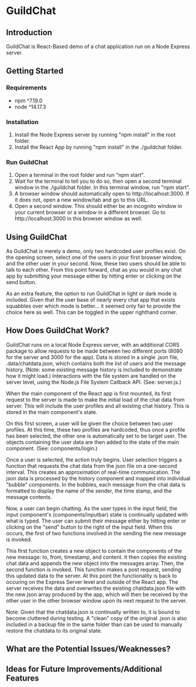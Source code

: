 # GuildChat

## Introduction
GuildChat is React-Based demo of a chat application run on a Node Express server.

## Getting Started
### Requirements
* npm ^7.19.0
* node ^14.17.3

### Installation
1. Install the Node Express server by running "npm install" in the root folder.
2. Install the React App by running "npm install" in the ./guildchat folder.

### Run GuildChat
1. Open a terminal in the root folder and run "npm start".
2. Wait for the terminal to tell you to do so, then open a second terminal window in the ./guildchat folder.  In this terminal window, run "npm start".
3. A browser window should automatically open to http://localhost:3000.  If it does not, open a new window/tab and go to this URL.
4. Open a second window.  This should either be an incognito window in your current browser or a window in a different browser.  Go to http://localhost:3000 in this browser window as well.

## Using GuildChat
As GuildChat is merely a demo, only two hardcoded user profiles exist.  On the opening screen, select one of the users in your first browser window, and the other user in your second.  Now, these two users should be able to talk to each other.  From this point forward, chat as you would in any chat app by submitting your message either by hitting enter or clicking on the send button.

As an extra feature, the option to run GuildChat in light or dark mode is included.  Given that the user base of nearly every chat app that exists squabbles over which mode is better... it seemed only fair to provide the choice here as well.  This can be toggled in the upper righthand corner.

## How Does GuildChat Work?
GuildChat runs on a local Node Express server, with an additional CORS package to allow requests to be made between two different ports (8080 for the server and 3000 for the app).  Data is stored in a single .json file, .data/chatdata.json, which contains both the list of users and the message history.  (Note: some existing message history is included to demonstrate how it might load.)  Interactions with the file system are handled on the server level, using the Node.js File System Callback API.  (See: server.js.)

When the main component of the React app is first mounted, its first request to the server is made to make the initial load of the chat data from server.  This will include the user profiles and all existing chat history.  This is stored in the main component's state.

On this first screen, a user will be given the choice between two user profiles.  At this time, these two profiles are hardcoded, thus once a profile has been selected, the other one is automatically set to be target user.  The objects containing the user data are then added to the state of the main component.  (See: components/login.)

Once a user is selected, the action truly begins.  User selection triggers a function that requests the chat data from the json file on a one-second interval.  This creates an approximation of real-time communication.  The json data is processed by the history component and mapped into individual "bubble" components.  In the bubbles, each message from the chat data is formatted to display the name of the sender, the time stamp, and the message contents.

Now, a user can begin chatting.  As the user types in the input field, the input component's (components/inputbar) state is continually updated with what is typed.  The user can submit their message either by hitting enter or clicking on the "send" button to the right of the input field.  When this occurs, the first of two functions involved in the sending the new message is invoked.

This first function creates a new object to contain the components of the new message: to, from, timestamp, and content.  It then copies the existing chat data and appends the new object into the messages array.  Then, the second function is invoked.  This function makes a post request, sending this updated data to the server.  At this point the functionality is back to occuring on the Express Server level and outside of the React app.  The server receives the data and overwrites the existing chatdata.json file with the new json array produced by the app, which will then be received by the other user in the other browser window upon its next request to the server.

Note: Given that the chatdata.json is continually written to, it is bound to become cluttered during testing.  A "clean" copy of the original .json is also included in a backup file in the same folder than can be used to manually restore the chatdata to its original state.

## What are the Potential Issues/Weaknesses?

## Ideas for Future Improvements/Additional Features
